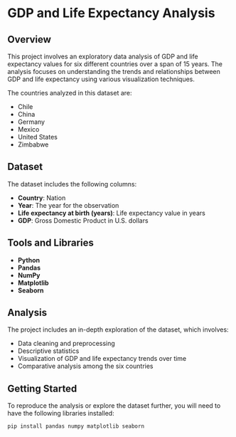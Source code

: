 # GDP and Life Expectancy Analysis

## Overview

This project involves an exploratory data analysis of GDP and life expectancy values for six different countries over a span of 15 years. The analysis focuses on understanding the trends and relationships between GDP and life expectancy using various visualization techniques.

The countries analyzed in this dataset are:
- Chile
- China
- Germany
- Mexico
- United States
- Zimbabwe

## Dataset

The dataset includes the following columns:

- **Country**: Nation
- **Year**: The year for the observation
- **Life expectancy at birth (years)**: Life expectancy value in years
- **GDP**: Gross Domestic Product in U.S. dollars

## Tools and Libraries

- **Python**
- **Pandas**
- **NumPy**
- **Matplotlib**
- **Seaborn**

## Analysis

The project includes an in-depth exploration of the dataset, which involves:

- Data cleaning and preprocessing
- Descriptive statistics
- Visualization of GDP and life expectancy trends over time
- Comparative analysis among the six countries

## Getting Started

To reproduce the analysis or explore the dataset further, you will need to have the following libraries installed:

```bash
pip install pandas numpy matplotlib seaborn
